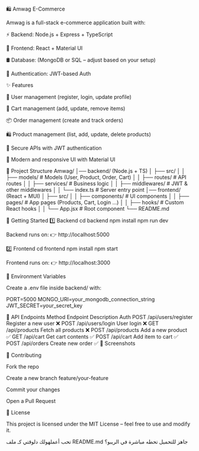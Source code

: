 🛍️ Amwag E-Commerce

Amwag is a full-stack e-commerce application built with:

⚡ Backend: Node.js + Express + TypeScript

🎨 Frontend: React + Material UI

🛢️ Database: (MongoDB or SQL – adjust based on your setup)

🔐 Authentication: JWT-based Auth

✨ Features

👤 User management (register, login, update profile)

🛒 Cart management (add, update, remove items)

📦 Order management (create and track orders)

🛍️ Product management (list, add, update, delete products)

🔐 Secure APIs with JWT authentication

🎨 Modern and responsive UI with Material UI

📂 Project Structure
Amwag/
│── backend/ (Node.js + TS)
│   ├── src/
│   │   ├── models/       # Models (User, Product, Order, Cart)
│   │   ├── routes/       # API routes
│   │   ├── services/     # Business logic
│   │   ├── middlewares/  # JWT & other middlewares
│   │   └── index.ts      # Server entry point
│── frontend/ (React + MUI)
│   ├── src/
│   │   ├── components/   # UI components
│   │   ├── pages/        # App pages (Products, Cart, Login ...)
│   │   ├── hooks/        # Custom React hooks
│   │   └── App.jsx       # Root component
└── README.md

🚀 Getting Started
1️⃣ Backend
cd backend
npm install
npm run dev


Backend runs on:
👉 http://localhost:5000

2️⃣ Frontend
cd frontend
npm install
npm start


Frontend runs on:
👉 http://localhost:3000

🔑 Environment Variables

Create a .env file inside backend/ with:

PORT=5000
MONGO_URI=your_mongodb_connection_string
JWT_SECRET=your_secret_key

📌 API Endpoints
Method	Endpoint	Description	Auth
POST	/api/users/register	Register a new user	❌
POST	/api/users/login	User login	❌
GET	/api/products	Fetch all products	❌
POST	/api/products	Add a new product	✅
GET	/api/cart	Get cart contents	✅
POST	/api/cart	Add item to cart	✅
POST	/api/orders	Create new order	✅
📸 Screenshots

🤝 Contributing

Fork the repo

Create a new branch feature/your-feature

Commit your changes

Open a Pull Request

📜 License

This project is licensed under the MIT License – feel free to use and modify it.

تحب أعملهولك دلوقتي كـ ملف README.md جاهز للتحميل تحطه مباشرة في الريبو؟
